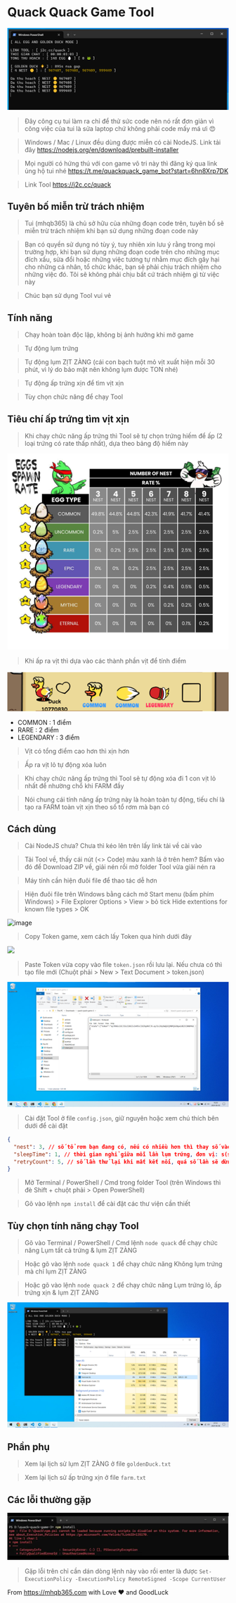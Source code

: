 # Quack Quack Game Tool

<img src="./images/8.png" />

> Đây công cụ tui làm ra chỉ để thử sức code nên nó rất đơn giản vì công việc của tui là sửa laptop chứ không phải code mấy má ưi 😍

> Windows / Mac / Linux đều dùng được miễn có cài NodeJS. Link tải đây https://nodejs.org/en/download/prebuilt-installer

> Mọi người có hứng thú với con game vô tri này thì đăng ký qua link ủng hộ tui nhé https://t.me/quackquack_game_bot?start=6hn8Xrp7DK

> Link Tool https://j2c.cc/quack

## Tuyên bố miễn trừ trách nhiệm

> Tui (mhqb365) là chủ sở hữu của những đoạn code trên, tuyên bố sẽ miễn trừ trách nhiệm khi bạn sử dụng những đoạn code này

> Bạn có quyền sử dụng nó tùy ý, tuy nhiên xin lưu ý rằng trong mọi trường hợp, khi bạn sử dụng những đoạn code trên cho những mục đích xấu, sửa đổi hoặc những việc tương tự nhằm mục đích gây hại cho những cá nhân, tổ chức khác, bạn sẽ phải chịu trách nhiệm cho những việc đó. Tôi sẽ không phải chịu bất cứ trách nhiệm gì từ việc này

> Chúc bạn sử dụng Tool vui vẻ

## Tính năng

> Chạy hoàn toàn độc lập, không bị ảnh hưởng khi mở game

> Tự động lụm trứng

> Tự động lụm ZỊT ZÀNG (cái con bạch tuột mỏ vịt xuất hiện mỗi 30 phút, vì lý do bảo mật nên không lụm được TON nhé)

> Tự động ấp trứng xịn để tìm vịt xịn

> Tùy chọn chức năng để chạy Tool

## Tiêu chí ấp trứng tìm vịt xịn

> Khi chạy chức năng ấp trứng thì Tool sẽ tự chọn trứng hiếm để ấp (2 loại trứng có rate thấp nhất), dựa theo bảng độ hiếm này

<img src="./images/6.jpg" />

> Khi ấp ra vịt thì dựa vào các thành phần vịt để tính điểm

<img src="./images/5.png" />

- COMMON : 1 điểm
- RARE : 2 điểm
- LEGENDARY : 3 điểm

> Vịt có tổng điểm cao hơn thì xịn hơn

> Ấp ra vịt lỏ tự động xóa luôn

> Khi chạy chức năng ấp trứng thì Tool sẽ tự động xóa đi 1 con vịt lỏ nhất để nhường chổ khi FARM đầy

> Nói chung cái tính năng ấp trứng này là hoàn toàn tự động, tiếu chí là tạo ra FARM toàn vịt xịn theo số tổ rơm mà bạn có

## Cách dùng

> Cài NodeJS chưa? Chưa thì kéo lên trên lấy link tải về cài vào

> Tải Tool về, thấy cái nút (<> Code) màu xanh lá ở trên hem? Bấm vào đó để Download ZIP về, giải nén rồi mở folder Tool vừa giải nén ra

> Máy tính cần hiện đuôi file để thao tác dễ hơn

> Hiện đuôi file trên Windows bằng cách mở Start menu (bấm phím Windows) > File Explorer Options > View > bỏ tick Hide extentions for known file types > OK

![image](https://github.com/mhqb365/quack-quack-game/assets/119036507/c1b0ebd3-4087-4966-9ae9-b5f9ce8712b8)

> Copy Token game, xem cách lấy Token qua hình dưới đây

<img src="./images/1.png" />

> Paste Token vừa copy vào file ```token.json``` rồi lưu lại. Nếu chưa có thì tạo file mới (Chuột phải > New > Text Document > token.json)

<img src="./images/4.png" />

> Cài đặt Tool ở file ```config.json```, giữ nguyên hoặc xem chú thích bên dưới để cài đặt

```json
{
  "nest": 3, // số tổ rơm bạn đang có, nếu có nhiều hơn thì thay số vào, để nguyên cũng được
  "sleepTime": 1, // thời gian nghỉ giữa mỗi lần lụm trứng, đơn vị: s(second), số càng lớn thì càng chậm
  "retryCount": 5, // số lần thử lại khi mất kết nối, quá số lần sẽ dừng Tool
}
```

> Mở Terminal / PowerShell / Cmd trong folder Tool (trên Windows thì đè Shift + chuột phải > Open PowerShell)

> Gõ vào lệnh ```npm install``` để cài đặt các thư viện cần thiết

## Tùy chọn tính năng chạy Tool

> Gõ vào Terminal / PowerShell / Cmd lệnh ```node quack``` để chạy chức năng Lụm tất cả trứng & lụm ZỊT ZÀNG

> Hoặc gõ vào lệnh ```node quack 1``` để chạy chức năng Không lụm trứng mà chỉ lụm ZỊT ZÀNG

> Hoặc gõ vào lệnh ```node quack 2``` để chạy chức năng Lụm trứng lỏ, ấp trứng xịn & lụm ZỊT ZÀNG

<img src="./images/7.png" />

## Phần phụ

> Xem lại lịch sử lụm ZỊT ZÀNG ở file ```goldenDuck.txt```

> Xem lại lịch sử ấp trứng xịn ở file ```farm.txt```

## Các lỗi thường gặp

<img src="./images/9.png" />

> Gặp lỗi trên chỉ cần dán dòng lệnh này vào rồi enter là được ```Set-ExecutionPolicy -ExecutionPolicy RemoteSigned -Scope CurrentUser```

From https://mhqb365.com with Love ♥ and GoodLuck

